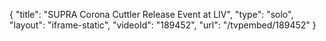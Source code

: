 {
    "title": "SUPRA Corona Cuttler Release Event at LIV",
    "type": "solo",
    "layout": "iframe-static",
    "videoId": "189452",
    "url": "\/tvpembed\/189452"
}
